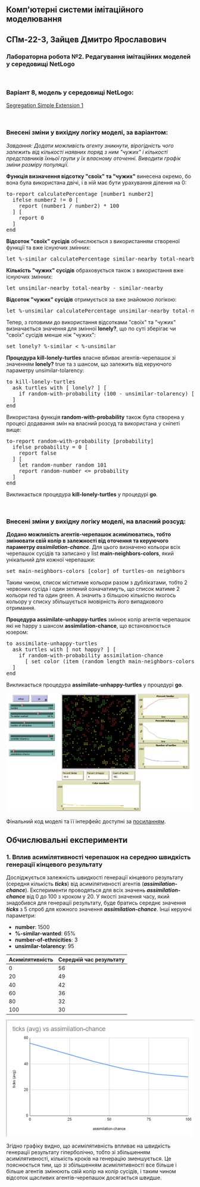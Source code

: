 ## Комп'ютерні системи імітаційного моделювання
## СПм-22-3, **Зайцев Дмитро Ярославович**
### Лабораторна робота №**2**. Редагування імітаційних моделей у середовищі NetLogo

<br>

### Варіант 8, модель у середовищі NetLogo:
[Segregation Simple Extension 1](http://www.netlogoweb.org/launch#http://www.netlogoweb.org/assets/modelslib/IABM%20Textbook/chapter%203/Segregation%20Extensions/Segregation%20Simple%20Extension%201.nlogo)

<br>

### Внесені зміни у вихідну логіку моделі, за варіантом:

*Завдання: Додати можливість агенту зникнути, вірогідність чого залежить від кількості наявних поряд з ним "чужих" і кількості представників їхньої групи у їх власному оточенні. Виводити графік зміни розміру популяції.*

**Функція визначення відсотку "своїх" та "чужих"** винесена окремо, бо вона була використана двічі, і в ній має бути урахування ділення на 0:
<pre>
to-report calculatePercentage [number1 number2]
  ifelse number2 != 0 [
    report (number1 / number2) * 100
  ] [
    report 0
  ]
end
</pre>

**Відсоток "своїх" сусідів** обчислюється з використанням створеної функції та вже існуючих змінних:
<pre>
let %-similar calculatePercentage similar-nearby total-nearby
</pre>

**Кількість "чужих" сусідів** обраховується також з використання вже існуючих змінних:
<pre>
let unsimilar-nearby total-nearby - similar-nearby
</pre>

**Відсоток "чужих" сусідів** отримується за вже знайомою логікою:
<pre>
let %-unsimilar calculatePercentage unsimilar-nearby total-nearby
</pre>

Тепер, з готовими до використання відсотками "своїх" та "чужих" визначається значення для змінної **lonely?**, що по суті зберігає чи "своїх" сусідів менше ніж "чужих":
<pre>
set lonely? %-similar < %-unsimilar
</pre>

**Процедура kill-lonely-turtles** власне вбиває агентів-черепашок зі значенням **lonely?** true та з шансом, що залежить від керуючого параметру unsimilar-tolarency:
<pre>
to kill-lonely-turtles
  ask turtles with [ lonely? ] [
    if random-with-probability (100 - unsimilar-tolarency) [ die ]
  ]
end
</pre>

Використана функція **random-with-probability** також була створена у процесі додавання змін на власний розсуд та використана у сніпеті вище:
<pre>
to-report random-with-probability [probability]
  ifelse probability = 0 [
    report false
  ] [
    let random-number random 101
    report random-number <= probability
  ]
end
</pre>

Викликається процедура **kill-lonely-turtles** у процедурі **go**.

<br>

### Внесені зміни у вихідну логіку моделі, на власний розсуд:

**Додано можливість агентів-черепашок асимілюватись, тобто змінювати свій колір в залежності від оточення та керуючого параметру *assimilation-chance***.
Для цього визначено кольори всіх черепашок сусідів та записано у list **main-neighbors-colors**, який унікальний для кожної черепашки:
<pre>
set main-neighbors-colors [color] of turtles-on neighbors
</pre>
Таким чином, список міститиме кольори разом з дублікатами, тобто 2 червоних сусіда і один зелений означатимуть, що список матиме 2 кольори red та один green.
А значить з більшою кількістю якогось кольору у списку збільшується імовірність його випадкового отримання.

**Процедура assimilate-unhappy-turtles** змінює колір агентів черепашок які не happy з шансом **assimilation-chance**, що встановлюється юзером:
<pre>
to assimilate-unhappy-turtles
  ask turtles with [ not happy? ] [
    if random-with-probability assimilation-chance
      [ set color (item (random length main-neighbors-colors) main-neighbors-colors) ]
  ]
end
</pre>

Викликається процедура **assimilate-unhappy-turtles** у процедурі **go**.

![Скріншот моделі в процесі симуляції](model.png)

Фінальний код моделі та її інтерфейс доступні за [посиланням](model.nlogo).
<br>

## Обчислювальні експерименти
### 1. Вплив асимілятивності черепашок на середню швидкість генерації кінцевого результату
Досліджується залежність швидкості генерації кінцевого результату (середня кількість ***ticks***) від асимілятивності агентів (***assimilation-chance***).
Експерименти проводяться для всіх значень ***assimilation-chance*** від 0 до 100 з кроком у 20.
У якості значення часу, який знадобився для генерації результату, буде братись середнє значення ***ticks*** з 5 спроб для кожного значення ***assimilation-chance***.
Інші керуючі параметри:
- **number**: 1500
- **%-similar-wanted**: 65%
- **number-of-ethnicities**: 3
- **unsimilar-tolarency**: 95


<table>
<thead>
<tr><th>Асимілятивність</th><th>Середній час результату</th></tr>
</thead>
<tbody>
<tr><td>0</td><td>56</td></tr>
<tr><td>20</td><td>49</td></tr>
<tr><td>40</td><td>42</td></tr>
<tr><td>60</td><td>36</td></tr>
<tr><td>80</td><td>32</td></tr>
<tr><td>100</td><td>30</td></tr>
</tbody>
</table>

![Залежність часу генерації від асимілятивності](fig11.png)

Згідно графіку видно, що асимілятивність впливає на швидкість генерації результату гіперболічно, тобто зі збільшенням асимілятивності, кількість кроків на генерацію зменшується.
Це пояснюється тим, що зі збільшенням асимілятивності все більше і більше агентів змінюють свій колір на колір сусідів, і таким чином відсоток щасливих агентів-черепашок досягається швидше.
